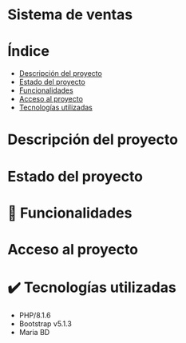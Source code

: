 # Sistema de ventas
# Índice
* [Descripción del proyecto](#Descripción-del-proyecto)
* [Estado del proyecto](#Estado-del-proyecto)
* [Funcionalidades](#hammer-Funcionalidades)
* [Acceso al proyecto](#Acceso-al-proyecto)
* [Tecnologías utilizadas](#heavy_check_mark-tecnologías-utilizadas)
# Descripción del proyecto
# Estado del proyecto
# :hammer: Funcionalidades
# Acceso al proyecto
# :heavy_check_mark: Tecnologías utilizadas
- PHP/8.1.6
- Bootstrap v5.1.3
- Maria BD
